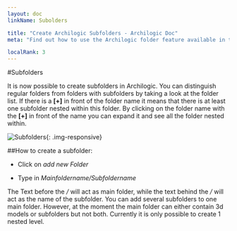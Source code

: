 ```yaml
---
layout: doc
linkName: Subolders

title: "Create Archilogic Subfolders - Archilogic Doc"
meta: "Find out how to use the Archilogic folder feature available in the dashboard. It will help you keep your 3D models organized."

localRank: 3
---
```


#Subfolders

It is now possible to create subfolders in Archilogic.
You can distinguish regular folders from folders with subfolders by taking a look at the folder list.
If there is a **[+]** in front of the folder name it means that there is at least one subfolder nested within this folder.
By clicking on the folder name with the **[+]** in front of the name you can expand it and see all the folder nested within.

![Subfolders]({{site.path}}/assets/images/Platform-Folder-List-Subfolders.jpg){: .img-responsive}

##How to create a subfolder:

* Click on *add new Folder*

* Type in *Mainfoldername/Subfoldername*

The Text before the */* will act as main folder, while the text behind the */* will act as the name of the subfolder.
You can add several subfolders to one main folder.
However, at the moment the main folder can either contain 3d models or subfolders but not both.
Currently it is only possible to create 1 nested level.
